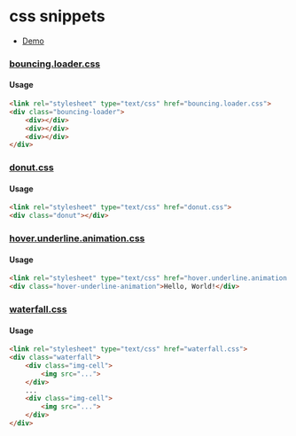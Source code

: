 # css snippets

- [Demo](http://zyszys.top/snippets/css/docs/index.html)

### [bouncing.loader.css](bouncing.loader.css)

#### Usage
```html
<link rel="stylesheet" type="text/css" href="bouncing.loader.css">
<div class="bouncing-loader">
    <div></div>
    <div></div>
    <div></div>
</div>
```


### [donut.css](donut.css)

#### Usage
```html
<link rel="stylesheet" type="text/css" href="donut.css">
<div class="donut"></div>
```

### [hover.underline.animation.css](hover.underline.animation.css)

#### Usage
```html
<link rel="stylesheet" type="text/css" href="hover.underline.animation.css">
<div class="hover-underline-animation">Hello, World!</div>
```

### [waterfall.css](waterfall.css)

#### Usage
```html
<link rel="stylesheet" type="text/css" href="waterfall.css">
<div class="waterfall">
    <div class="img-cell">
        <img src="...">
    </div>
    ...
    <div class="img-cell">
        <img src="...">
    </div>
</div>
```


